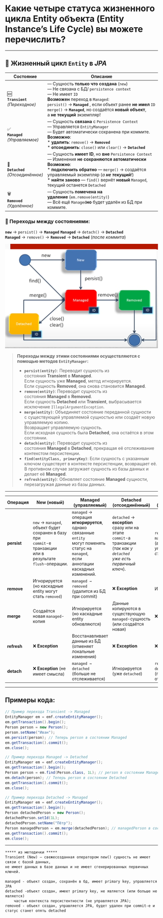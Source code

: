 # Какие четыре статуса жизненного цикла Entity объекта (Entity Instance’s Life Cycle) вы можете перечислить?

---
## 🔄 Жизненный цикл `Entity` в *JPA*

| **Состояние**                                 | **Описание**                                                                                                                                                                                                                                                                                                                 |
| --------------------------------------------- | ---------------------------------------------------------------------------------------------------------------------------------------------------------------------------------------------------------------------------------------------------------------------------------------------------------------------------- |
| 🆕  <br>**`Transient`**  <br>_(Переходное)_   | — Сущность **только что создана** (`new`)  <br>— Не связана с БД/ `persistence context`  <br>— Не имеет `ID`  <br>**Возможен** переход в `Managed`:  <br>`persist()` -> **`Managed`** , если объект ранее **не имел** `ID`  <br>`merge()` -> **`Managed`**, но создаётся **новый объект**, а **не текущий** экземпляр!       |
| ✅  <br>**`Managed`**  <br>_(Управляемое)_     | — Сущность **связана** с `Persistence Context`  <br>— Управляется `EntityManager`  <br>— Будет автоматически сохранена при коммите.  <br>**Возможно**:  <br>* **удалить**: `remove()` → **`Removed`**  <br>* **отсоединить**: `close()` или `clear()` → **`Detached`**                                                       |
| 🔌  <br>**`Detached`**  <br>_(Отсоединённое)_ | — Сущность **имеет ID**, но **вне** `Persistence Context`  <br>— Изменения **не сохраняются автоматически**  <br>**Возможно**:  <br>* **подключить обратно** — `merge()` → создаётся управляемый экземпляр (_а **не текущий**!_)  <br>* **найти заново** — `find()` вернёт **новый** `Managed`, текущий останется `Detached` |
| 🗑  <br>**`Removed`**  <br>_(Удалённое)_      | — Сущность **помечена на удаление** (`em.remove(entity)`)  <br>— Всё ещё `Managed`**но** будет удалён из БД при коммите.                                                                                                                                                                                                     |
### 📝 Переходы между состояниями:
**`new`** → `persist()` → **`Managed`**
**`Managed`** → `detach()` → **`Detached`**
**`Managed`** → `remove()` → **`Removed`** → **`Detached`** (_после коммита_)

[![Переходы между состояниями](https://github.com/yury-connect/ITM_task026_Java_Podgotovka_k_INTERVJU/raw/by_questions/ITM/ITM05_Hibernate/imgs/2025-04-08_18-02-16.png)](https://github.com/yury-connect/ITM_task026_Java_Podgotovka_k_INTERVJU/blob/by_questions/ITM/ITM05_Hibernate/imgs/2025-04-08_18-02-16.png)

> **Переходы между этими состояниями осуществляются с помощью методов `EntityManager`:**
> 
> - **`persist(entity)`**: Переводит сущность из состояния **Transient** в **Managed**.  
>     Если сущность уже **Managed**, метод игнорируется.  
>     Если сущность **Removed**, она снова становится **Managed**.
> - **`remove(entity)`**: Переводит сущность из состояния **Managed** в **Removed**.  
>     Если сущность **Detached** или **Transient**, выбрасывается исключение `IllegalArgumentException`.
> - **`merge(entity)`**: Объединяет состояние переданной сущности  
>     с существующей управляемой сущностью или создаёт новую управляемую копию.  
>     Возвращает управляемую сущность.  
>     Если исходная сущность была **Detached**, она остаётся в этом состоянии.
> - **`detach(entity)`**: Переводит сущность из состояния **Managed** в **Detached**, прекращая её отслеживание контекстом персистенции.
> - **`find(entityClass, primaryKey)`**: Если сущность с указанным ключом существует в контексте персистенции, возвращает её.  
>     В противном случае загружает сущность из базы данных и делает её **Managed**.
> - **`refresh(entity)`**: Обновляет состояние **Managed** сущности, перезагружая данные из базы данных.

---

| Операция    | New (новый)                                                                                                                      | Managed (управляемый)                                                                                                                                                    | Detached (отсоединённый)                                                                                                                  | Removed (удалённый)                                  |
| ----------- | -------------------------------------------------------------------------------------------------------------------------------- | ------------------------------------------------------------------------------------------------------------------------------------------------------------------------ | ----------------------------------------------------------------------------------------------------------------------------------------- | ---------------------------------------------------- |
| **persist** | `new` → `managed`, <br>объект будет <br>сохранен в базу при <br>`commit`-е транзакции <br>или в результате <br>`flush`-операции. | `managed` → операция <br>**игнорируется**, однако <br>связанные `entity` <br>могут поменять <br>статус на `managed`, <br>если <br>аннотации каскадных <br>изменений.<br> | `detached` → **exception** <br>сразу или на этапе <br>`commit`-а транзакции <br>(*так как у `detached` <br>уже есть первичный <br>ключ*). | `removed → managed` (*возврат в управляемый статус*) |
| **remove**  | Игнорируется (но каскадные entity могут стать `removed`)                                                                         | `managed → removed` (удалится из БД при commit)                                                                                                                          | ❌ **Exception**                                                                                                                           | Игнорируется                                         |
| **merge**   | Создаётся новая `managed`-копия                                                                                                  | Игнорируется (но каскадные entity обновляются)                                                                                                                           | Данные копируются в существующую `managed`-сущность (или создаётся новая)                                                                 | ❌ **Exception**                                      |
| **refresh** | ❌ **Exception**                                                                                                                  | Восстанавливает данные из БД (отменяет локальные изменения)                                                                                                              | ❌ **Exception**                                                                                                                           | ❌ **Exception**                                      |
| **detach**  | ❌ **Exception** (не имеет смысла)                                                                                                | `managed → detached` (больше не отслеживается)                                                                                                                           | Игнорируется (уже `detached`)                                                                                                             | `removed → detached` (прекращает отслеживание)       |



---

## Примеры кода:


```java
// Пример перехода Transient -> Managed
EntityManager em = emf.createEntityManager();
em.getTransaction().begin();
Person person = new Person();
person.setName("Иван");
em.persist(person); // Теперь person в состоянии Managed
em.getTransaction().commit();
em.close();
```

```java
// Пример перехода Managed -> Detached
EntityManager em = emf.createEntityManager();
em.getTransaction().begin();
Person person = em.find(Person.class, 1L); // person в состоянии Managed
em.detach(person); // Теперь person в состоянии Detached
em.getTransaction().commit();
em.close();
```

```java
// Пример перехода Detached -> Managed
EntityManager em = emf.createEntityManager();
em.getTransaction().begin();
Person detachedPerson = new Person();
detachedPerson.setId(1L);
detachedPerson.setName("Пётр");
Person managedPerson = em.merge(detachedPerson); // managedPerson в состоянии Managed
em.getTransaction().commit();
em.close();
```

---

```
***** из методички *****
Transient (New) — свежесозданная оператором new() сущность не имеет связи с базой данных, 
не имеет данных в базе данных и не имеет сгенерированных первичных ключей.

managed - объект создан, сохранён в бд, имеет primary key, управляется JPA
detached -объект создан, имеет primary key, не является (или больше не является) 
    частью контекста персистентности (не управляется JPA);
removed - объект создан, управляется JPA, будет удален при commit-е и статус станет опять detached
```
